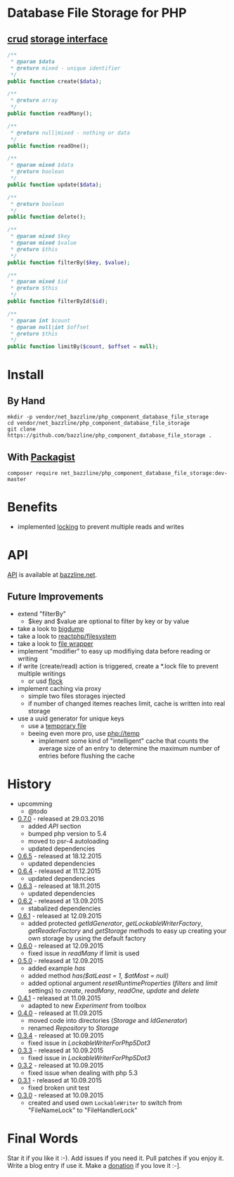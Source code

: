 # Database File Storage for PHP

## [crud](https://en.wikipedia.org/wiki/Create,_read,_update_and_delete) [storage interface](https://github.com/bazzline/php_component_database_file_storage/blob/master/source/Net/Bazzline/Database/FileStorage/StorageInterface.php)

```php
/**
 * @param $data
 * @return mixed - unique identifier
 */
public function create($data);

/**
 * @return array
 */
public function readMany();

/**
 * @return null|mixed - nothing or data
 */
public function readOne();

/**
 * @param mixed $data
 * @return boolean
 */
public function update($data);

/**
 * @return boolean
 */
public function delete();

/**
 * @param mixed $key
 * @param mixed $value
 * @return $this
 */
public function filterBy($key, $value);

/**
 * @param mixed $id
 * @return $this
 */
public function filterById($id);

/**
 * @param int $count
 * @param null|int $offset
 * @return $this
 */
public function limitBy($count, $offset = null);
```

# Install

## By Hand

    mkdir -p vendor/net_bazzline/php_component_database_file_storage
    cd vendor/net_bazzline/php_component_database_file_storage
    git clone https://github.com/bazzline/php_component_database_file_storage .

## With [Packagist](https://packagist.org/packages/net_bazzline/php_component_database_file_storage)

    composer require net_bazzline/php_component_database_file_storage:dev-master

# Benefits

* implemented [locking](https://packagist.org/packages/net_bazzline/component_lock) to prevent multiple reads and writes

# API

[API](http://www.bazzline.net/7ef9fafed9e60d5b861fe82e107b79e3f7adae0e/index.html) is available at [bazzline.net](http://www.bazzline.net).

## Future Improvements

* extend "filterBy"
    * $key and $value are optional to filter by key or by value
* take a look to [bigdump](https://github.com/wires/bigdump)
* take a look to [reactphp/filesystem](https://github.com/reactphp/filesystem)
* take a look to [file wrapper](https://php.net/manual/en/wrappers.file.php)
* implement "modifier" to easy up modifiying data before reading or writing
* if write (create/read) action is triggered, create a \*.lock file to prevent multiple writings
    * or usd [flock](https://php.net/manual/en/function.flock.php)
* implement caching via proxy
    * simple two files storages injected
    * if number of changed itemes reaches limit, cache is written into real storage
* use a uuid generator for unique keys
    * use a [temporary file](http://php.net/manual/en/function.tmpfile.php)
    * beeing even more pro, use [php://temp](http://php.net/manual/en/wrappers.php.php)
        * implement some kind of "intelligent" cache that counts the average size of an entry to determine the maximum number of entries before flushing the cache

# 
# History

* upcomming
    * @todo
* [0.7.0](https://github.com/bazzline/php_component_database_file_storage/tree/0.7.0) - released at 29.03.2016
    * added *API* section
    * bumped php version to 5.4
    * moved to psr-4 autoloading
    * updated dependencies
* [0.6.5](https://github.com/bazzline/php_component_database_file_storage/tree/0.6.5) - released at 18.12.2015
    * updated dependencies
* [0.6.4](https://github.com/bazzline/php_component_database_file_storage/tree/0.6.4) - released at 11.12.2015
    * updated dependencies
* [0.6.3](https://github.com/bazzline/php_component_database_file_storage/tree/0.6.3) - released at 18.11.2015
    * updated dependencies
* [0.6.2](https://github.com/bazzline/php_component_database_file_storage/tree/0.6.2) - released at 13.09.2015
    * stabalized dependencies
* [0.6.1](https://github.com/bazzline/php_component_database_file_storage/tree/0.6.1) - released at 12.09.2015
    * added protected *getIdGenerator*, *getLockableWriterFactory*, *getReaderFactory* and *getStorage* methods to easy up creating your own storage by using the default factory
* [0.6.0](https://github.com/bazzline/php_component_database_file_storage/tree/0.6.0) - released at 12.09.2015
    * fixed issue in *readMany* if limit is used
* [0.5.0](https://github.com/bazzline/php_component_database_file_storage/tree/0.5.0) - released at 12.09.2015
    * added example *has*
    * added method *has($atLeast = 1, $atMost = null)*
    * added optional argument *resetRuntimeProperties* (*filters* and *limit* settings) to *create*, *readMany*, *readOne*, *update* and *delete*
* [0.4.1](https://github.com/bazzline/php_component_database_file_storage/tree/0.4.1) - released at 11.09.2015
    * adapted to new *Experiment* from toolbox
* [0.4.0](https://github.com/bazzline/php_component_database_file_storage/tree/0.4.0) - released at 11.09.2015
    * moved code into directories (*Storage* and *IdGenerator*)
    * renamed *Repository* to *Storage*
* [0.3.4](https://github.com/bazzline/php_component_database_file_storage/tree/0.3.4) - released at 10.09.2015
    * fixed issue in *LockableWriterForPhp5Dot3*
* [0.3.3](https://github.com/bazzline/php_component_database_file_storage/tree/0.3.3) - released at 10.09.2015
    * fixed issue in *LockableWriterForPhp5Dot3*
* [0.3.2](https://github.com/bazzline/php_component_database_file_storage/tree/0.3.2) - released at 10.09.2015
    * fixed issue when dealing with php 5.3
* [0.3.1](https://github.com/bazzline/php_component_database_file_storage/tree/0.3.1) - released at 10.09.2015
    * fixed broken unit test
* [0.3.0](https://github.com/bazzline/php_component_database_file_storage/tree/0.3.0) - released at 10.09.2015
    * created and used own `LockableWriter` to switch from "FileNameLock" to "FileHandlerLock"

# Final Words

Star it if you like it :-). Add issues if you need it. Pull patches if you enjoy it. Write a blog entry if use it. Make a [donation](https://gratipay.com/~stevleibelt) if you love it :-].
